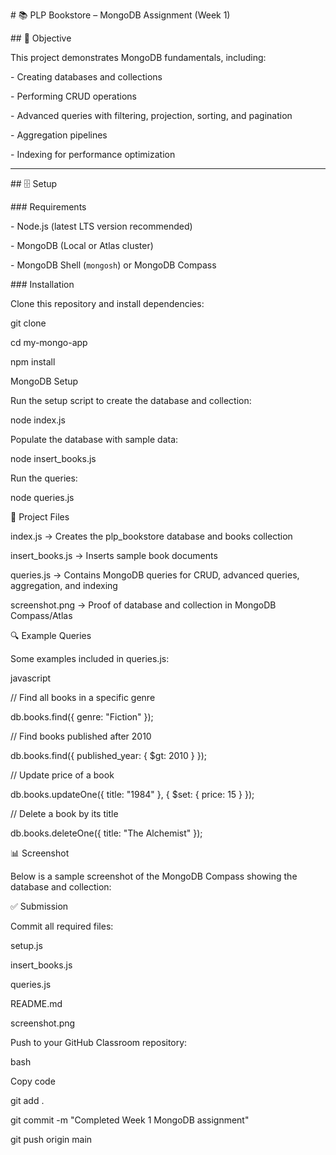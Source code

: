 \# 📚 PLP Bookstore – MongoDB Assignment (Week 1)



\## 🚀 Objective

This project demonstrates MongoDB fundamentals, including:

\- Creating databases and collections  

\- Performing CRUD operations  

\- Advanced queries with filtering, projection, sorting, and pagination  

\- Aggregation pipelines  

\- Indexing for performance optimization  



---



\## 🗄️ Setup



\### Requirements

\- Node.js (latest LTS version recommended)  

\- MongoDB (Local or Atlas cluster)  

\- MongoDB Shell (`mongosh`) or MongoDB Compass  



\### Installation

Clone this repository and install dependencies:



git clone <your-repo-url>

cd my-mongo-app

npm install

MongoDB Setup

Run the setup script to create the database and collection:



node index.js

Populate the database with sample data:





node insert\_books.js

Run the queries:





node queries.js

📂 Project Files

index.js → Creates the plp\_bookstore database and books collection



insert\_books.js → Inserts sample book documents



queries.js → Contains MongoDB queries for CRUD, advanced queries, aggregation, and indexing



screenshot.png → Proof of database and collection in MongoDB Compass/Atlas



🔍 Example Queries

Some examples included in queries.js:



javascript

// Find all books in a specific genre

db.books.find({ genre: "Fiction" });



// Find books published after 2010

db.books.find({ published\_year: { $gt: 2010 } });



// Update price of a book

db.books.updateOne({ title: "1984" }, { $set: { price: 15 } });



// Delete a book by its title

db.books.deleteOne({ title: "The Alchemist" });

📊 Screenshot

Below is a sample screenshot of the MongoDB Compass showing the database and collection:







✅ Submission

Commit all required files:



setup.js



insert\_books.js



queries.js



README.md



screenshot.png



Push to your GitHub Classroom repository:



bash

Copy code

git add .

git commit -m "Completed Week 1 MongoDB assignment"

git push origin main

